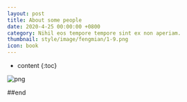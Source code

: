 ```yaml
---
layout: post
title: About some people
date: 2020-4-25 00:00:00 +0800
category: Nihil eos tempore tempore sint ex non aperiam.
thumbnail: style/image/fengmian/1-9.png
icon: book
---
```


* content
{:toc}

![png](\myPage\style\image\about_w.png)

##end














